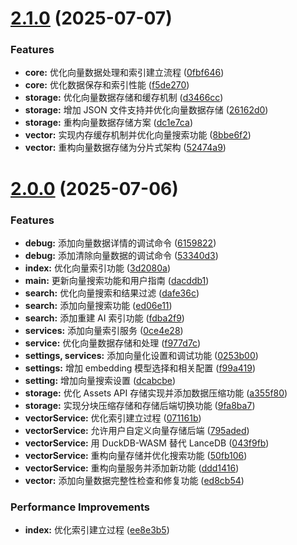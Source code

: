 # [2.1.0](https://github.com/chiimagnus/logseq-AIsearch/compare/v2.0.0...v2.1.0) (2025-07-07)


### Features

* **core:** 优化向量数据处理和索引建立流程 ([0fbf646](https://github.com/chiimagnus/logseq-AIsearch/commit/0fbf646218c3176ce75bb563b0545f3bf97614c1))
* **core:** 优化数据保存和索引性能 ([f5de270](https://github.com/chiimagnus/logseq-AIsearch/commit/f5de270a234dc503c359d2561c1b6221c5446d28))
* **storage:** 优化向量数据存储和缓存机制 ([d3466cc](https://github.com/chiimagnus/logseq-AIsearch/commit/d3466ccabe54b199569911f1546cfc52bcbc30c3))
* **storage:** 增加 JSON 文件支持并优化向量数据存储 ([26162d0](https://github.com/chiimagnus/logseq-AIsearch/commit/26162d0d25b1a95453bbf1343b066f25f7fb1000))
* **storage:** 重构向量数据存储方案 ([dc1e7ca](https://github.com/chiimagnus/logseq-AIsearch/commit/dc1e7caa6b7840a15bbd5a056cbed277fb25d2eb))
* **vector:** 实现内存缓存机制并优化向量搜索功能 ([8bbe6f2](https://github.com/chiimagnus/logseq-AIsearch/commit/8bbe6f209bfbd4db9738253485b575784d0d0acf))
* **vector:** 重构向量数据存储为分片式架构 ([52474a9](https://github.com/chiimagnus/logseq-AIsearch/commit/52474a95d2606bb162a93d7f24934a2d65d060c1))

# [2.0.0](https://github.com/chiimagnus/logseq-AIsearch/compare/v1.9.3...v2.0.0) (2025-07-06)


### Features

* **debug:** 添加向量数据详情的调试命令 ([6159822](https://github.com/chiimagnus/logseq-AIsearch/commit/6159822b9fe5c4846d47c98fb4e8221f8752b07c))
* **debug:** 添加清除向量数据的调试命令 ([53340d3](https://github.com/chiimagnus/logseq-AIsearch/commit/53340d314ff84dd18a5d278da436b61fb8482311))
* **index:** 优化向量索引功能 ([3d2080a](https://github.com/chiimagnus/logseq-AIsearch/commit/3d2080a667ba816aa002ab1c90bc4272098fe4bc))
* **main:** 更新向量搜索功能和用户指南 ([dacddb1](https://github.com/chiimagnus/logseq-AIsearch/commit/dacddb1a6a8c6e04541a17540b08cd929c5b2707))
* **search:** 优化向量搜索和结果过滤 ([dafe36c](https://github.com/chiimagnus/logseq-AIsearch/commit/dafe36c25b91a17fe5971373d6291ffd050df86e))
* **search:** 添加向量搜索功能 ([ed06e11](https://github.com/chiimagnus/logseq-AIsearch/commit/ed06e117259b67b21a3708874afbd6faf5b52bea))
* **search:** 添加重建 AI 索引功能 ([fdba2f9](https://github.com/chiimagnus/logseq-AIsearch/commit/fdba2f9f5276e002c3028f9cecbb772d946ba1bf))
* **services:** 添加向量索引服务 ([0ce4e28](https://github.com/chiimagnus/logseq-AIsearch/commit/0ce4e28e292bfae7776c66517b1c608a34aadbba))
* **service:** 优化向量数据存储和处理 ([f977d7c](https://github.com/chiimagnus/logseq-AIsearch/commit/f977d7c103fbd2feb0d407b9b28830fdfbc2213b))
* **settings, services:** 添加向量化设置和调试功能 ([0253b00](https://github.com/chiimagnus/logseq-AIsearch/commit/0253b00987c9f5c95b7d5029d626bdbfcfb4a9ce))
* **settings:** 增加 embedding 模型选择和相关配置 ([f99a419](https://github.com/chiimagnus/logseq-AIsearch/commit/f99a419739d59cc9e3faccc3ded1330522ef0040))
* **setting:** 增加向量搜索设置 ([dcabcbe](https://github.com/chiimagnus/logseq-AIsearch/commit/dcabcbed7bfb8ed0e31d3849f36e31c1d76e595f))
* **storage:** 优化 Assets API 存储实现并添加数据压缩功能 ([a355f80](https://github.com/chiimagnus/logseq-AIsearch/commit/a355f8069139209d405b5deefde7561a5abcf657))
* **storage:** 实现分块压缩存储和存储后端切换功能 ([9fa8ba7](https://github.com/chiimagnus/logseq-AIsearch/commit/9fa8ba723aac0fd39c239032f3d25319fb763d60))
* **vectorService:** 优化索引建立过程 ([071161b](https://github.com/chiimagnus/logseq-AIsearch/commit/071161b6ee58db75f48b02a130fa1ea72cd952d6))
* **vectorService:** 允许用户自定义向量存储后端 ([795aded](https://github.com/chiimagnus/logseq-AIsearch/commit/795adedbf195629d7d3429fc9482f8be392ba597))
* **vectorService:** 用 DuckDB-WASM 替代 LanceDB ([043f9fb](https://github.com/chiimagnus/logseq-AIsearch/commit/043f9fbea4341ca4a53656d28c98796dd99be2ac))
* **vectorService:** 重构向量存储并优化搜索功能 ([50fb106](https://github.com/chiimagnus/logseq-AIsearch/commit/50fb10655ec8f0469a814a24657d2a2739dc7be7))
* **vectorService:** 重构向量服务并添加新功能 ([ddd1416](https://github.com/chiimagnus/logseq-AIsearch/commit/ddd141618500a689d780044e4eba5836cca0547a))
* **vector:** 添加向量数据完整性检查和修复功能 ([ed8cb54](https://github.com/chiimagnus/logseq-AIsearch/commit/ed8cb541d673a4b3060dfba5a301d05ee32507f2))


### Performance Improvements

* **index:** 优化索引建立过程 ([ee8e3b5](https://github.com/chiimagnus/logseq-AIsearch/commit/ee8e3b57332e69029fb71e244f50c9c70d519b47))
